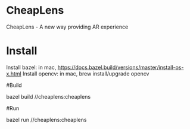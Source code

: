 # CheapLens

CheapLens - A new way providing AR experience

# Install

Install bazel: in mac, https://docs.bazel.build/versions/master/install-os-x.html
Install opencv: in mac, brew install/upgrade opencv

#Build

bazel build //cheaplens:cheaplens

#Run

bazel run //cheaplens:cheaplens
